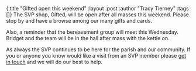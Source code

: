{:title "Gifted open this weekend"
 :layout :post
 :author "Tracy Tierney"
 :tags []}
The SVP shop, Gifted, will be open after all masses this weekend. Please stop by and have a browse among our many gifts and cards.

Also, a reminder that the bereavement group will meet this Wednesday. Bridget and the team will be in the hall after mass with the kettle on.

As always the SVP continues to be here for the parish and our community. If you or anyone you know would like a visit from an SVP member please [get in touch](../../pages-output/contact/) and we will do our best to help.
